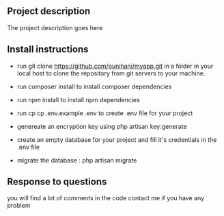 ## Project description

The project description goes here

## Install instructions

- run git clone https://github.com/ounihani/myapp.git in a folder in your local host to clone the repository from git servers to your machine.

- run composer install to install composer dependencies

- run npm install to install npm dependencies

- run cp cp .env.example .env to create .env file for your project

- genereate an encryption key using php artisan key:generate

- create an empty database for your project and fill it's credentials in the .env file

- migrate the database : php artisan migrate

## Response to questions

you will find a lot of comments in the code contact me if you have any problem


